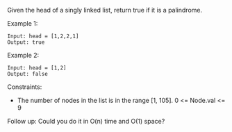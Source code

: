 Given the head of a singly linked list, return true if it is a palindrome.

Example 1:

```
Input: head = [1,2,2,1]
Output: true
```

Example 2:

```
Input: head = [1,2]
Output: false
```

Constraints:

- The number of nodes in the list is in the range [1, 105].
  0 <= Node.val <= 9

Follow up: Could you do it in O(n) time and O(1) space?
